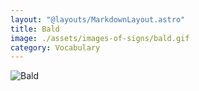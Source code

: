 ```yaml
---
layout: "@layouts/MarkdownLayout.astro"
title: Bald
image: ./assets/images-of-signs/bald.gif
category: Vocabulary
---
```


![Bald](@signs/bald.gif)
